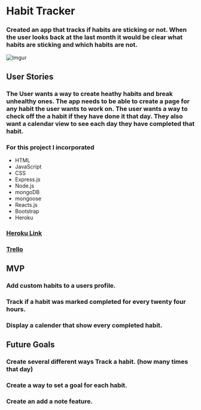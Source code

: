 # Habit Tracker
### Created an app that tracks if habits are sticking or not. When the user looks back at the last month it would be clear what habits are sticking and which habits are not. 

![Imgur](https://i.imgur.com/Ppq7RuC.png)

## User Stories

### The User wants a way to create heathy habits and break unhealthy ones. The app needs to be able to create a page for any habit the user wants to work on. The user wants a way to check off the a habit if they have done it that day. They also want a calendar view to see each day they have completed that habit.

### For this project I incorporated 
* HTML
* JavaScript
* CSS
* Express.js
* Node.js
* mongoDB
* mongoose
* Reacts.js
* Bootstrap
* Heroku

### [Heroku Link](https://git.heroku.com/habit-tracker-calender.git)
### [Trello](https://trello.com/b/vUgtgOKU/habit-tracker)

## MVP
### Add custom habits to a users profile.
### Track if a habit was marked completed for every twenty four hours.
### Display a calender that show every completed habit.

## Future Goals
### Create several different ways Track a habit. (how many times that day)
### Create a way to set a goal for each habit.
### Create an add a note feature. 


